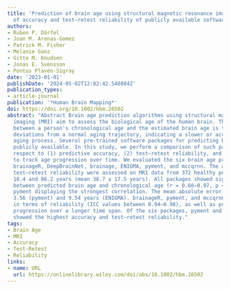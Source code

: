 ```yaml
---
title: 'Prediction of brain age using structural magnetic resonance imaging: A comparison
  of accuracy and test–retest reliability of publicly available software packages'
authors:
- Ruben P. Dörfel
- Joan M. Arenas-Gomez
- Patrick M. Fisher
- Melanie Ganz
- Gitte M. Knudsen
- Jonas E. Svensson
- Pontus Plavén-Sigray
date: '2023-01-01'
publishDate: '2024-05-02T12:02:42.540884Z'
publication_types:
- article-journal
publication: '*Human Brain Mapping*'
doi: https://doi.org/10.1002/hbm.26502
abstract: "Abstract Brain age prediction algorithms using structural magnetic resonance
  imaging (MRI) aim to assess the biological age of the human brain. The difference
  between a person's chronological age and the estimated brain age is thought to reflect
  deviations from a normal aging trajectory, indicating a slower or accelerated biological
  aging process. Several pre-trained software packages for predicting brain age are
  publicly available. In this study, we perform a comparison of such packages with
  respect to (1) predictive accuracy, (2) test–retest reliability, and (3) the ability
  to track age progression over time. We evaluated the six brain age prediction packages:
  brainageR, DeepBrainNet, brainage, ENIGMA, pyment, and mccqrnn. The accuracy and
  test–retest reliability were assessed on MRI data from 372 healthy people aged between
  18.4 and 86.2 years (mean 38.7 ± 17.5 years). All packages showed significant correlations
  between predicted brain age and chronological age (r = 0.66–0.97, p < 0.001), with
  pyment displaying the strongest correlation. The mean absolute error was between
  3.56 (pyment) and 9.54 years (ENIGMA). brainageR, pyment, and mccqrnn were superior
  in terms of reliability (ICC values between 0.94–0.98), as well as predicting age
  progression over a longer time span. Of the six packages, pyment and brainageR consistently
  showed the highest accuracy and test–retest reliability."
tags:
- Brain Age
- MRI
- Accuracy
- Test-Retest
- Reliability
links:
- name: URL
  url: https://onlinelibrary.wiley.com/doi/abs/10.1002/hbm.26502
---
```

